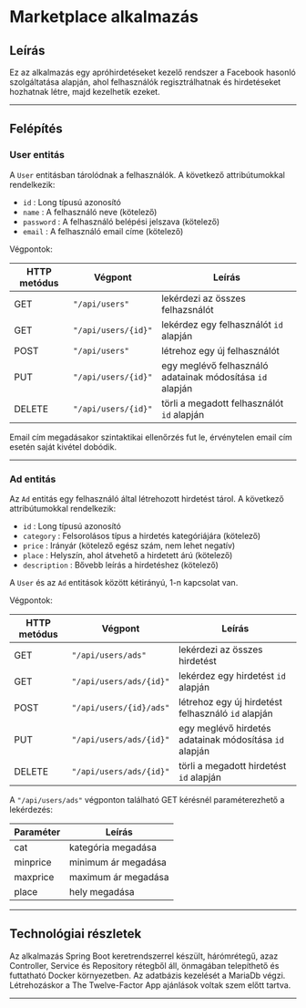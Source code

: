 # Marketplace alkalmazás

## Leírás

Ez az alkalmazás egy apróhirdetéseket kezelő rendszer a Facebook hasonló szolgáltatása alapján, 
ahol felhasználók regisztrálhatnak és hirdetéseket hozhatnak létre, majd kezelhetik ezeket.

---

## Felépítés

### User entitás

A `User` entitásban tárolódnak a felhasználók. 
A következő attribútumokkal rendelkezik:

* `id` : Long típusú azonosító
* `name` : A felhasználó neve (kötelező)
* `password` : A felhasználó belépési jelszava (kötelező)
* `email` : A felhasználó email címe (kötelező)

Végpontok: 

| HTTP metódus | Végpont                 | Leírás                                                                |
| ------------ | ----------------------- | --------------------------------------------------------------------- |
| GET          | `"/api/users"`          | lekérdezi az összes felhazsnálót                                      |
| GET          | `"/api/users/{id}"`     | lekérdez egy felhasználót `id` alapján                                |
| POST         | `"/api/users"`          | létrehoz egy új felhasználót                                          |
| PUT          | `"/api/users/{id}"`     | egy meglévő felhasználó adatainak módosítása `id` alapján             |
| DELETE       | `"/api/users/{id}"`     | törli a megadott felhasználót `id` alapján                            |

Email cím megadásakor szintaktikai ellenőrzés fut le, érvénytelen email cím esetén saját kivétel dobódik.

---

### Ad entitás 

Az `Ad` entitás egy felhasználó által létrehozott hirdetést tárol.
A következő attribútumokkal rendelkezik:

* `id` : Long típusú azonosító
* `category` : Felsorolásos típus a hirdetés kategóriájára (kötelező)
* `price` : Irányár (kötelező egész szám, nem lehet negatív)
* `place` : Helyszín, ahol átvehető a hirdetett árú (kötelező)
* `description` : Bővebb leírás a hirdetéshez (kötelező)

A `User` és az `Ad` entitások között kétirányú, 1-n kapcsolat van.

Végpontok:

| HTTP metódus | Végpont                 | Leírás                                                           |
| ------------ | ----------------------- | -----------------------------------------------------------------|
| GET          | `"/api/users/ads"`          | lekérdezi az összes hirdetést                                      |
| GET          | `"/api/users/ads/{id}"`     | lekérdez egy hirdetést `id` alapján                                |
| POST         | `"/api/users/{id}/ads"`          | létrehoz egy új hirdetést felhasználó `id` alapján              |
| PUT          | `"/api/users/ads/{id}"`     | egy meglévő hirdetés adatainak módosítása `id` alapján             |
| DELETE       | `"/api/users/ads/{id}"`     | törli a megadott hirdetést `id` alapján                            |

A `"/api/users/ads"` végponton található GET kérésnél paraméterezhető a lekérdezés: 

| Paraméter | Leírás                 |
| ------------ | ----------------------- |
| cat        | kategória megadása          |
| minprice          | minimum ár megadása    |
| maxprice        |  maximum ár megadása          |
| place          | hely megadása     |

---

## Technológiai részletek

Az alkalmazás Spring Boot keretrendszerrel készült, hárómrétegű, azaz Controller, Service és Repository rétegből áll, 
önmagában telepíthető és futtatható Docker környezetben. Az adatbázis kezelését a MariaDb végzi. 
Létrehozáskor a The Twelve-Factor App ajánlások voltak szem előtt tartva.

---
